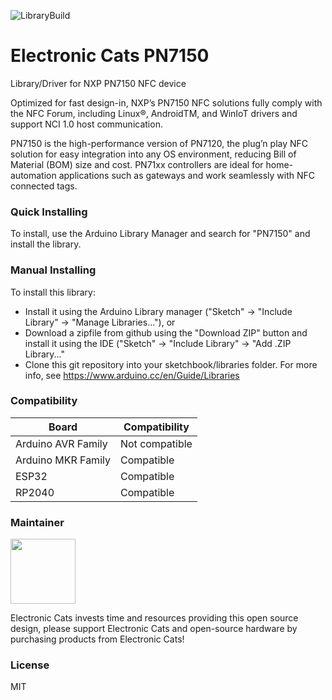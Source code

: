 ![LibraryBuild](https://github.com/ElectronicCats/ElectronicCats-PN7150/workflows/LibraryBuild/badge.svg?branch=master)

# Electronic Cats PN7150
Library/Driver for NXP PN7150 NFC device

Optimized for fast design-in, NXP’s PN7150 NFC solutions fully comply with the NFC Forum, including Linux®, AndroidTM, and WinIoT drivers and support NCI 1.0 host communication.

PN7150 is the high-performance version of PN7120, the plug’n play NFC solution for easy integration into any OS environment, reducing Bill of Material (BOM) size and cost. PN71xx controllers are ideal for home-automation applications such as gateways and work seamlessly with NFC connected tags.


### Quick Installing

To install, use the Arduino Library Manager and search for "PN7150" and install the library.

### Manual Installing
To install this library:

 - Install it using the Arduino Library manager ("Sketch" -> "Include
   Library" -> "Manage Libraries..."), or
 - Download a zipfile from github using the "Download ZIP" button and
   install it using the IDE ("Sketch" -> "Include Library" -> "Add .ZIP
   Library..."
 - Clone this git repository into your sketchbook/libraries folder.
 For more info, see https://www.arduino.cc/en/Guide/Libraries

### Compatibility

| Board | Compatibility |
| ------------- | ------------- |
| Arduino AVR Family  | Not compatible  |
| Arduino MKR Family  | Compatible  |
| ESP32  | Compatible  |
| RP2040 | Compatible  |

### Maintainer

<a href="https://github.com/sponsors/ElectronicCats">
  <img src="https://electroniccats.com/wp-content/uploads/2020/07/Badge_GHS.png" height="104" />
</a>

Electronic Cats invests time and resources providing this open source design, please support Electronic Cats and open-source hardware by purchasing products from Electronic Cats!

### License

MIT
